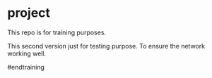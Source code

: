 # project
This repo is for training purposes.

This second version just for testing purpose. 
To ensure the network working well.


#endtraining